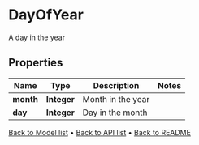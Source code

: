 

# DayOfYear

A day in the year

## Properties

| Name | Type | Description | Notes |
|------------ | ------------- | ------------- | -------------|
|**month** | **Integer** | Month in the year |  |
|**day** | **Integer** | Day in the month |  |



[Back to Model list](../README.md#documentation-for-models) &#8226; [Back to API list](../README.md#documentation-for-api-endpoints) &#8226; [Back to README](../README.md)


